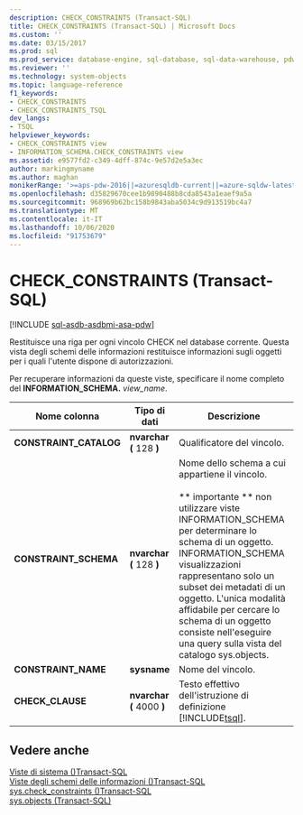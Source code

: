 ```yaml
---
description: CHECK_CONSTRAINTS (Transact-SQL)
title: CHECK_CONSTRAINTS (Transact-SQL) | Microsoft Docs
ms.custom: ''
ms.date: 03/15/2017
ms.prod: sql
ms.prod_service: database-engine, sql-database, sql-data-warehouse, pdw
ms.reviewer: ''
ms.technology: system-objects
ms.topic: language-reference
f1_keywords:
- CHECK_CONSTRAINTS
- CHECK_CONSTRAINTS_TSQL
dev_langs:
- TSQL
helpviewer_keywords:
- CHECK_CONSTRAINTS view
- INFORMATION_SCHEMA.CHECK_CONSTRAINTS view
ms.assetid: e9577fd2-c349-4dff-874c-9e57d2e5a3ec
author: markingmyname
ms.author: maghan
monikerRange: '>=aps-pdw-2016||=azuresqldb-current||=azure-sqldw-latest||>=sql-server-2016||=sqlallproducts-allversions||>=sql-server-linux-2017||=azuresqldb-mi-current'
ms.openlocfilehash: d35829670cee1b9890488b8cda8543a1eaef9a5a
ms.sourcegitcommit: 968969b62bc158b9843aba5034c9d913519bc4a7
ms.translationtype: MT
ms.contentlocale: it-IT
ms.lasthandoff: 10/06/2020
ms.locfileid: "91753679"
---
```

# <a name="check_constraints-transact-sql"></a>CHECK_CONSTRAINTS (Transact-SQL)
[!INCLUDE [sql-asdb-asdbmi-asa-pdw](../../includes/applies-to-version/sql-asdb-asdbmi-asa-pdw.md)]

  Restituisce una riga per ogni vincolo CHECK nel database corrente. Questa vista degli schemi delle informazioni restituisce informazioni sugli oggetti per i quali l'utente dispone di autorizzazioni.  
  
 Per recuperare informazioni da queste viste, specificare il nome completo del **INFORMATION_SCHEMA.** _view_name_.  
  
|Nome colonna|Tipo di dati|Descrizione|  
|-----------------|---------------|-----------------|  
|**CONSTRAINT_CATALOG**|**nvarchar (** 128 **)**|Qualificatore del vincolo.|  
|**CONSTRAINT_SCHEMA**|**nvarchar (** 128 **)**|Nome dello schema a cui appartiene il vincolo.<br /><br /> &#42;&#42; importante &#42;&#42; non utilizzare viste INFORMATION_SCHEMA per determinare lo schema di un oggetto. INFORMATION_SCHEMA visualizzazioni rappresentano solo un subset dei metadati di un oggetto. L'unica modalità affidabile per cercare lo schema di un oggetto consiste nell'eseguire una query sulla vista del catalogo sys.objects.|  
|**CONSTRAINT_NAME**|**sysname**|Nome del vincolo.|  
|**CHECK_CLAUSE**|**nvarchar (** 4000 **)**|Testo effettivo dell'istruzione di definizione [!INCLUDE[tsql](../../includes/tsql-md.md)].|  
  
## <a name="see-also"></a>Vedere anche  
 [Viste di sistema &#40;&#41;Transact-SQL ](../../t-sql/language-reference.md)   
 [Viste degli schemi delle informazioni &#40;&#41;Transact-SQL ](~/relational-databases/system-information-schema-views/system-information-schema-views-transact-sql.md)   
 [sys.check_constraints &#40;&#41;Transact-SQL ](../../relational-databases/system-catalog-views/sys-check-constraints-transact-sql.md)   
 [sys.objects &#40;Transact-SQL&#41;](../../relational-databases/system-catalog-views/sys-objects-transact-sql.md)  
  
